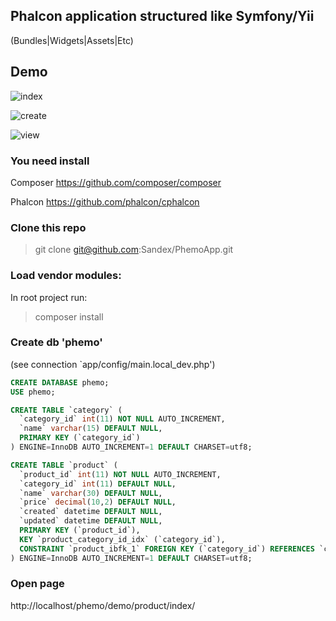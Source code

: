 Phalcon application structured like Symfony/Yii
-----

(Bundles|Widgets|Assets|Etc)

## Demo

![index](https://raw.githubusercontent.com/Sandex/PhemoApp/master/src/Phemo/DemoBundle/Resources/doc/index.png "index")

![create](https://raw.githubusercontent.com/Sandex/PhemoApp/master/src/Phemo/DemoBundle/Resources/doc/create.png "create")

![view](https://raw.githubusercontent.com/Sandex/PhemoApp/master/src/Phemo/DemoBundle/Resources/doc/view.png "view")



### You need install

Composer
https://github.com/composer/composer

Phalcon
https://github.com/phalcon/cphalcon


### Clone this repo

>git clone git@github.com:Sandex/PhemoApp.git


### Load vendor modules:

In root project run:

>composer install


### Create db 'phemo'

(see connection `app/config/main.local_dev.php')

``` sql
CREATE DATABASE phemo;
USE phemo;

CREATE TABLE `category` (
  `category_id` int(11) NOT NULL AUTO_INCREMENT,
  `name` varchar(15) DEFAULT NULL,
  PRIMARY KEY (`category_id`)
) ENGINE=InnoDB AUTO_INCREMENT=1 DEFAULT CHARSET=utf8;

CREATE TABLE `product` (
  `product_id` int(11) NOT NULL AUTO_INCREMENT,
  `category_id` int(11) DEFAULT NULL,
  `name` varchar(30) DEFAULT NULL,
  `price` decimal(10,2) DEFAULT NULL,
  `created` datetime DEFAULT NULL,
  `updated` datetime DEFAULT NULL,
  PRIMARY KEY (`product_id`),
  KEY `product_category_id_idx` (`category_id`),
  CONSTRAINT `product_ibfk_1` FOREIGN KEY (`category_id`) REFERENCES `category` (`category_id`)
) ENGINE=InnoDB AUTO_INCREMENT=1 DEFAULT CHARSET=utf8;

```

### Open page

http://localhost/phemo/demo/product/index/